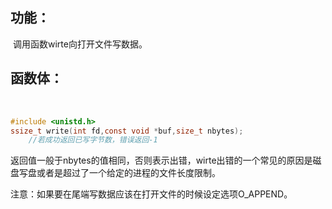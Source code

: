 ## 功能：

​	调用函数wirte向打开文件写数据。



## 函数体：

​	

```c
#include <unistd.h>
ssize_t write(int fd,const void *buf,size_t nbytes);
	//若成功返回已写字节数，错误返回-1
```



​	返回值一般于nbytes的值相同，否则表示出错，wirte出错的一个常见的原因是磁盘写盘或者是超过了一个给定的进程的文件长度限制。



注意：如果要在尾端写数据应该在打开文件的时候设定选项O_APPEND。